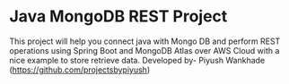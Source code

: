 # Java MongoDB REST Project
This project will help you connect java with Mongo DB and perform REST operations using Spring Boot and MongoDB Atlas over AWS Cloud with a nice example to store retrieve data.
Developed by- Piyush Wankhade (https://github.com/projectsbypiyush)
